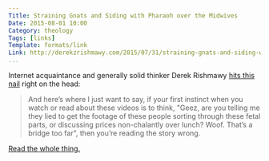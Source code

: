 ```yaml
---
Title: Straining Gnats and Siding with Pharaoh over the Midwives
Date: 2015-08-01 10:00
Category: theology
Tags: [links]
Template: formats/link
Link: http://derekzrishmawy.com/2015/07/31/straining-gnats-and-siding-with-pharaoh-over-the-midwives/
...
```


Internet acquaintance and generally solid thinker Derek Rishmawy [hits this
nail][link] right on the head:

> And here’s where I just want to say, if your first instinct when you watch
> or read about these videos is to think, "Geez, are you telling me they
> lied to get the footage of these people sorting through these fetal parts, or
> discussing prices non-chalantly over lunch? Woof. That’s a bridge too far",
> then you’re reading the story wrong.

[Read the whole thing.][link]

[link]: http://derekzrishmawy.com/2015/07/31/straining-gnats-and-siding-with-pharaoh-over-the-midwives/
